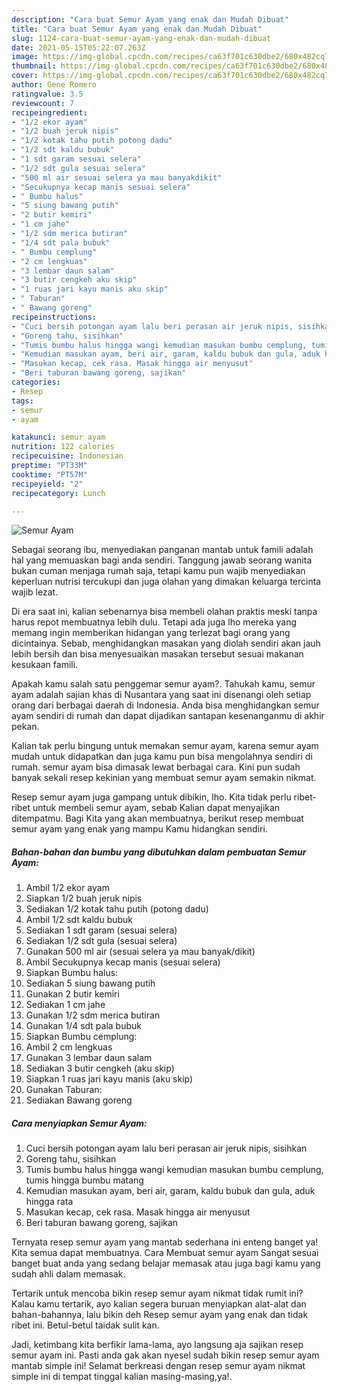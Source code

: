 ```yaml
---
description: "Cara buat Semur Ayam yang enak dan Mudah Dibuat"
title: "Cara buat Semur Ayam yang enak dan Mudah Dibuat"
slug: 1124-cara-buat-semur-ayam-yang-enak-dan-mudah-dibuat
date: 2021-05-15T05:22:07.263Z
image: https://img-global.cpcdn.com/recipes/ca63f701c630dbe2/680x482cq70/semur-ayam-foto-resep-utama.jpg
thumbnail: https://img-global.cpcdn.com/recipes/ca63f701c630dbe2/680x482cq70/semur-ayam-foto-resep-utama.jpg
cover: https://img-global.cpcdn.com/recipes/ca63f701c630dbe2/680x482cq70/semur-ayam-foto-resep-utama.jpg
author: Gene Romero
ratingvalue: 3.5
reviewcount: 7
recipeingredient:
- "1/2 ekor ayam"
- "1/2 buah jeruk nipis"
- "1/2 kotak tahu putih potong dadu"
- "1/2 sdt kaldu bubuk"
- "1 sdt garam sesuai selera"
- "1/2 sdt gula sesuai selera"
- "500 ml air sesuai selera ya mau banyakdikit"
- "Secukupnya kecap manis sesuai selera"
- " Bumbu halus"
- "5 siung bawang putih"
- "2 butir kemiri"
- "1 cm jahe"
- "1/2 sdm merica butiran"
- "1/4 sdt pala bubuk"
- " Bumbu cemplung"
- "2 cm lengkuas"
- "3 lembar daun salam"
- "3 butir cengkeh aku skip"
- "1 ruas jari kayu manis aku skip"
- " Taburan"
- " Bawang goreng"
recipeinstructions:
- "Cuci bersih potongan ayam lalu beri perasan air jeruk nipis, sisihkan"
- "Goreng tahu, sisihkan"
- "Tumis bumbu halus hingga wangi kemudian masukan bumbu cemplung, tumis hingga bumbu matang"
- "Kemudian masukan ayam, beri air, garam, kaldu bubuk dan gula, aduk hingga rata"
- "Masukan kecap, cek rasa. Masak hingga air menyusut"
- "Beri taburan bawang goreng, sajikan"
categories:
- Resep
tags:
- semur
- ayam

katakunci: semur ayam 
nutrition: 122 calories
recipecuisine: Indonesian
preptime: "PT33M"
cooktime: "PT57M"
recipeyield: "2"
recipecategory: Lunch

---
```



![Semur Ayam](https://img-global.cpcdn.com/recipes/ca63f701c630dbe2/680x482cq70/semur-ayam-foto-resep-utama.jpg)

Sebagai seorang ibu, menyediakan panganan mantab untuk famili adalah hal yang memuaskan bagi anda sendiri. Tanggung jawab seorang  wanita bukan cuman menjaga rumah saja, tetapi kamu pun wajib menyediakan keperluan nutrisi tercukupi dan juga olahan yang dimakan keluarga tercinta wajib lezat.

Di era  saat ini, kalian sebenarnya bisa membeli olahan praktis meski tanpa harus repot membuatnya lebih dulu. Tetapi ada juga lho mereka yang memang ingin memberikan hidangan yang terlezat bagi orang yang dicintainya. Sebab, menghidangkan masakan yang diolah sendiri akan jauh lebih bersih dan bisa menyesuaikan masakan tersebut sesuai makanan kesukaan famili. 



Apakah kamu salah satu penggemar semur ayam?. Tahukah kamu, semur ayam adalah sajian khas di Nusantara yang saat ini disenangi oleh setiap orang dari berbagai daerah di Indonesia. Anda bisa menghidangkan semur ayam sendiri di rumah dan dapat dijadikan santapan kesenanganmu di akhir pekan.

Kalian tak perlu bingung untuk memakan semur ayam, karena semur ayam mudah untuk didapatkan dan juga kamu pun bisa mengolahnya sendiri di rumah. semur ayam bisa dimasak lewat berbagai cara. Kini pun sudah banyak sekali resep kekinian yang membuat semur ayam semakin nikmat.

Resep semur ayam juga gampang untuk dibikin, lho. Kita tidak perlu ribet-ribet untuk membeli semur ayam, sebab Kalian dapat menyajikan ditempatmu. Bagi Kita yang akan membuatnya, berikut resep membuat semur ayam yang enak yang mampu Kamu hidangkan sendiri.

<!--inarticleads1-->

##### Bahan-bahan dan bumbu yang dibutuhkan dalam pembuatan Semur Ayam:

1. Ambil 1/2 ekor ayam
1. Siapkan 1/2 buah jeruk nipis
1. Sediakan 1/2 kotak tahu putih (potong dadu)
1. Ambil 1/2 sdt kaldu bubuk
1. Sediakan 1 sdt garam (sesuai selera)
1. Sediakan 1/2 sdt gula (sesuai selera)
1. Gunakan 500 ml air (sesuai selera ya mau banyak/dikit)
1. Ambil Secukupnya kecap manis (sesuai selera)
1. Siapkan  Bumbu halus:
1. Sediakan 5 siung bawang putih
1. Gunakan 2 butir kemiri
1. Sediakan 1 cm jahe
1. Gunakan 1/2 sdm merica butiran
1. Gunakan 1/4 sdt pala bubuk
1. Siapkan  Bumbu cemplung:
1. Ambil 2 cm lengkuas
1. Gunakan 3 lembar daun salam
1. Sediakan 3 butir cengkeh (aku skip)
1. Siapkan 1 ruas jari kayu manis (aku skip)
1. Gunakan  Taburan:
1. Sediakan  Bawang goreng




<!--inarticleads2-->

##### Cara menyiapkan Semur Ayam:

1. Cuci bersih potongan ayam lalu beri perasan air jeruk nipis, sisihkan
1. Goreng tahu, sisihkan
1. Tumis bumbu halus hingga wangi kemudian masukan bumbu cemplung, tumis hingga bumbu matang
1. Kemudian masukan ayam, beri air, garam, kaldu bubuk dan gula, aduk hingga rata
1. Masukan kecap, cek rasa. Masak hingga air menyusut
1. Beri taburan bawang goreng, sajikan




Ternyata resep semur ayam yang mantab sederhana ini enteng banget ya! Kita semua dapat membuatnya. Cara Membuat semur ayam Sangat sesuai banget buat anda yang sedang belajar memasak atau juga bagi kamu yang sudah ahli dalam memasak.

Tertarik untuk mencoba bikin resep semur ayam nikmat tidak rumit ini? Kalau kamu tertarik, ayo kalian segera buruan menyiapkan alat-alat dan bahan-bahannya, lalu bikin deh Resep semur ayam yang enak dan tidak ribet ini. Betul-betul taidak sulit kan. 

Jadi, ketimbang kita berfikir lama-lama, ayo langsung aja sajikan resep semur ayam ini. Pasti anda gak akan nyesel sudah bikin resep semur ayam mantab simple ini! Selamat berkreasi dengan resep semur ayam nikmat simple ini di tempat tinggal kalian masing-masing,ya!.

